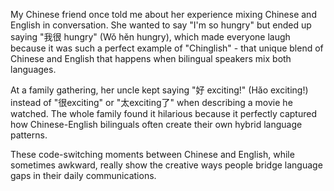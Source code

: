 My Chinese friend once told me about her experience mixing Chinese and English in conversation. She wanted to say "I'm so hungry" but ended up saying "我很 hungry" (Wǒ hěn hungry), which made everyone laugh because it was such a perfect example of "Chinglish" - that unique blend of Chinese and English that happens when bilingual speakers mix both languages.

At a family gathering, her uncle kept saying "好 exciting!" (Hǎo exciting!) instead of "很exciting" or "太exciting了" when describing a movie he watched. The whole family found it hilarious because it perfectly captured how Chinese-English bilinguals often create their own hybrid language patterns.

These code-switching moments between Chinese and English, while sometimes awkward, really show the creative ways people bridge language gaps in their daily communications.
